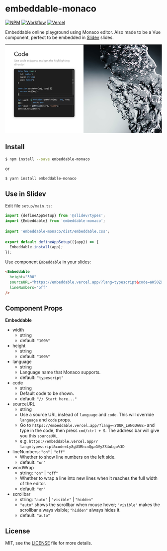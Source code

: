 # embeddable-monaco

[![NPM](https://img.shields.io/npm/v/embeddable-monaco)](https://www.npmjs.com/package/embeddable-monaco) [![Workflow](https://img.shields.io/github/workflow/status/dizys/embeddable-monaco/Build)](https://github.com/dizys/embeddable-monaco/actions/workflows/build.yml) [![Vercel](https://therealsujitk-vercel-badge.vercel.app/?app=embeddable)](https://embeddable.vercel.app)

Embeddable online playground using Monaco editor. Also made to be a Vue component, perfect to be embedded in [Slidev](https://github.com/slidevjs/slidev) slides.

![Used in Slidev](./docs/slidev-component.png)

## Install

```bash
$ npm install --save embeddable-monaco
```

or

```bash
$ yarn install embeddable-monaco
```

## Use in Slidev

Edit file `setup/main.ts`:

```ts
import {defineAppSetup} from '@slidev/types';
import {Embeddable} from 'embeddable-monaco';

import 'embeddable-monaco/dist/embeddable.css';

export default defineAppSetup(({app}) => {
  Embeddable.install(app);
});
```

Use component `Embeddable` in your slides:

```md
<Embeddable
  height="300"
  sourceURL="https://embeddable.vercel.app/?lang=typescript&code=aW50ZXJmYWNlIFVzZXIgewogIGlkOiBudW1iZXI7CiAgbmFtZTogc3RyaW5nOwogIGFnZTogbnVtYmVyOwp9CgpmdW5jdGlvbiBnZXRWYWx1ZShvYmosIGtleSkgewogIHJldHVybiBvYmooa2V5KTsKfQoKbGV0IHVzZXIxOiBVc2VyID0ge2lkOiAxLCBuYW1lOiAnYWRtaW4nLCBhZ2U6IDE4fTsKbGV0IHZhbHVlID0gZ2V0VmFsdWUodXNlcjEsICduYW1lJyk7CmNvbnNvbGUubG9nKHZhbHVlKTsK"
  lineNumbers="off"
/>
```

## Component Props

**Embeddable**

- width
  - string
  - default: `"100%"`
- height
  - string
  - default: `"100%"`
- language
  - string
  - Language name that Monaco supports.
  - default: `"typescript"`
- code
  - string
  - Default code to be shown.
  - default: `"// Start here..."`
- sourceURL
  - string
  - Use a source URL instead of `language` and `code`. This will override `language` and `code` props.
  - Go to `https://embeddable.vercel.app/?lang=<YOUR_LANGUAGE>` and type in the code, then press `cmd/ctrl + S`. The address bar will give you this `sourceURL`.
  - e.g. `https://embeddable.vercel.app/?lang=typescript&code=Ly8gU3RhcnQgaGVyZS4uLgo%3D`
- lineNumbers: `"on"` | `"off"`
  - Whether to show line numbers on the left side.
  - default: `"on"`
- wordWrap
  - string: `"on"` | `"off"`
  - Whether to wrap a line into new lines when it reaches the full width of the editor.
  - default: `"on"`
- scrollbar
  - string: `"auto"` | `"visible"` | `"hidden"`
  - `"auto"` shows the scrollbar when mouse hover; `"visible"` makes the scrollbar always visible; `"hidden"` always hides it.
  - default: `"auto"`

## License

MIT, see the [LICENSE](./LICENSE) file for more details.

